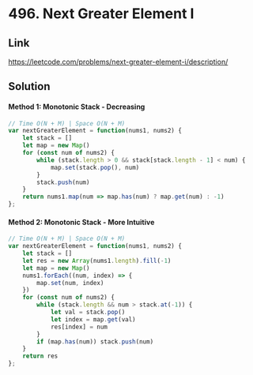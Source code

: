 # 496. Next Greater Element I

## Link
https://leetcode.com/problems/next-greater-element-i/description/

## Solution
#### Method 1: Monotonic Stack - Decreasing
```javascript
// Time O(N + M) | Space O(N + M)
var nextGreaterElement = function(nums1, nums2) {
    let stack = []
    let map = new Map()
    for (const num of nums2) {
        while (stack.length > 0 && stack[stack.length - 1] < num) {
            map.set(stack.pop(), num)
        }
        stack.push(num)
    }
    return nums1.map(num => map.has(num) ? map.get(num) : -1)
};
```
#### Method 2: Monotonic Stack - More Intuitive
```javascript
// Time O(N + M) | Space O(N + M)
var nextGreaterElement = function(nums1, nums2) {
    let stack = []
    let res = new Array(nums1.length).fill(-1)
    let map = new Map()
    nums1.forEach((num, index) => {
        map.set(num, index)
    })
    for (const num of nums2) {
        while (stack.length && num > stack.at(-1)) {
            let val = stack.pop()
            let index = map.get(val)
            res[index] = num
        }
        if (map.has(num)) stack.push(num)
    }
    return res
};
```
